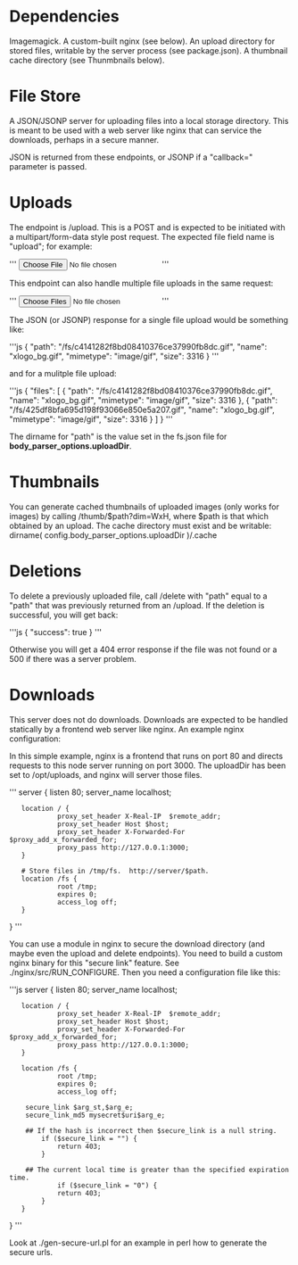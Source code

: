 # Dependencies

Imagemagick.  A custom-built nginx (see below).  An upload directory for
stored files, writable by the server process (see package.json).  A
thumbnail cache directory (see Thunmbnails below).

# File Store

A JSON/JSONP server for uploading files into a local storage directory.  This
is meant to be used with a web server like nginx that can service the
downloads, perhaps in a secure manner.

JSON is returned from these endpoints, or JSONP if a "callback=" parameter
is passed.

# Uploads

The endpoint is /upload.  This is a POST and is expected to be initiated
with a multipart/form-data style post request.  The expected file field
name is "upload"; for example:

'''
<input type="file" name="upload" />
'''

This endpoint can also handle multiple file uploads in the same request:

'''
<input type="file" name="upload" multiple="multiple" />
'''

The JSON (or JSONP) response for a single file upload would be something
like:

'''js
{
  "path": "/fs/c4141282f8bd08410376ce37990fb8dc.gif",
  "name": "xlogo_bg.gif",
  "mimetype": "image/gif",
  "size": 3316
}
'''

and for a mulitple file upload:

'''js
{
  "files": [
    {
      "path": "/fs/c4141282f8bd08410376ce37990fb8dc.gif",
      "name": "xlogo_bg.gif",
      "mimetype": "image/gif",
      "size": 3316
    },
    {
      "path": "/fs/425df8bfa695d198f93066e850e5a207.gif",
      "name": "xlogo_bg.gif",
      "mimetype": "image/gif",
      "size": 3316
    }
  ]
}
'''

The dirname for "path" is the value set in the fs.json file for
**body_parser_options.uploadDir**.

# Thumbnails

You can generate cached thumbnails of uploaded images (only works for
images) by calling /thumb/$path?dim=WxH, where $path is that which obtained
by an upload.  The cache directory must exist and be writable: 
dirname( config.body_parser_options.uploadDir )/.cache

# Deletions

To delete a previously uploaded file, call /delete with "path" equal to
a "path" that was previously returned from an /upload.  If the deletion
is successful, you will get back:

'''js
{
  "success": true
}
'''

Otherwise you will get a 404 error response if the file was not found
or a 500 if there was a server problem.

# Downloads

This server does not do downloads.  Downloads are expected to
be handled statically by a frontend web server like nginx. An
example nginx configuration:

In this simple example, nginx is a frontend that runs on port
80 and directs requests to this node server running on port 3000.
The uploadDir has been set to /opt/uploads, and nginx will server
those files.

'''
server {
       listen           80;
       server_name      localhost;

       location / {
                proxy_set_header X-Real-IP  $remote_addr;
                proxy_set_header Host $host;
                proxy_set_header X-Forwarded-For $proxy_add_x_forwarded_for;
                proxy_pass http://127.0.0.1:3000;                       
       }

       # Store files in /tmp/fs.  http://server/$path.
       location /fs {
                root /tmp;
                expires 0;
                access_log off;
       }
}
'''

You can use a module in nginx to secure the download directory (and maybe even the upload
and delete endpoints).  You need to build a custom nginx binary for this "secure link"
feature.  See ./nginx/src/RUN_CONFIGURE.  Then you need a configuration file like this:

'''js
server {
       listen           80;
       server_name      localhost;

       location / {
                proxy_set_header X-Real-IP  $remote_addr;
                proxy_set_header Host $host;
                proxy_set_header X-Forwarded-For $proxy_add_x_forwarded_for;
                proxy_pass http://127.0.0.1:3000;                       
       }

       location /fs {
                root /tmp;
                expires 0;
                access_log off;

		secure_link $arg_st,$arg_e;
		secure_link_md5 mysecret$uri$arg_e;

		## If the hash is incorrect then $secure_link is a null string.
    		if ($secure_link = "") {
        	    return 403;
    		}
 
		## The current local time is greater than the specified expiration time.
                if ($secure_link = "0") {
        	    return 403;
    		}
       }
}
'''

Look at ./gen-secure-url.pl for an example in perl how to generate the secure urls.

